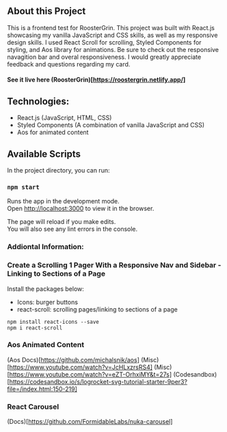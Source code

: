 ## About this Project

This is a frontend test for RoosterGrin. This project was built with React.js showcasing my vanilla JavaScript and CSS skills, as well as my responsive design skills. I used React Scroll for scrolling, Styled Components for styling, and Aos library for animations. Be sure to check out the responsive navagition bar and overal responsiveness. I would greatly appreciate feedback and questions regarding my card.
#### See it live here (RoosterGrin)[https://roostergrin.netlify.app/]

## Technologies:

- React.js (JavaScript, HTML, CSS)
- Styled Components (A combination of vanilla JavaScript and CSS)
- Aos for animated content

## Available Scripts

In the project directory, you can run:

### `npm start`

Runs the app in the development mode.\
Open [http://localhost:3000](http://localhost:3000) to view it in the browser.

The page will reload if you make edits.\
You will also see any lint errors in the console.

### Addiontal Information:

### Create a Scrolling 1 Pager With a Responsive Nav and Sidebar - Linking to Sections of a Page

Install the packages below:

- Icons: burger buttons
- react-scroll: scrolling pages/linking to sections of a page

```
npm install react-icons --save
npm i react-scroll
```

### Aos Animated Content

(Aos Docs)[https://github.com/michalsnik/aos]
(Misc)[https://www.youtube.com/watch?v=JcHLxzrsRS4]
(Misc)[https://www.youtube.com/watch?v=eZT-OrhxiMY&t=27s]
(Codesandbox)[https://codesandbox.io/s/logrocket-svg-tutorial-starter-9per3?file=/index.html:150-219]

### React Carousel

(Docs)[https://github.com/FormidableLabs/nuka-carousel]
